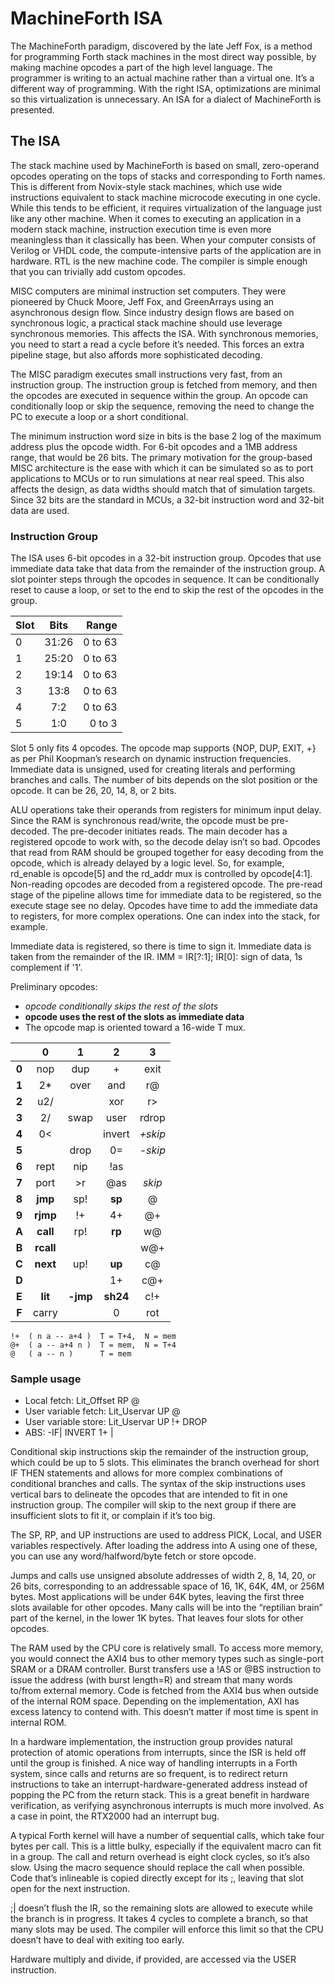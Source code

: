 # MachineForth ISA

The MachineForth paradigm, discovered by the late Jeff Fox, is a method for programming Forth stack machines in the most direct way possible, by making machine opcodes a part of the high level language. The programmer is writing to an actual machine rather than a virtual one. It’s a different way of programming. With the right ISA, optimizations are minimal so this virtualization is unnecessary. An ISA for a dialect of MachineForth is presented.

## The ISA
The stack machine used by MachineForth is based on small, zero-operand opcodes operating on the tops of stacks and corresponding to Forth names. This is different from Novix-style stack machines, which use wide instructions equivalent to stack machine microcode executing in one cycle. While this tends to be efficient, it requires virtualization of the language just like any other machine. When it comes to executing an application in a modern stack machine, instruction execution time is even more meaningless than it classically has been. When your computer consists of Verilog or VHDL code, the compute-intensive parts of the application are in hardware. RTL is the new machine code. The compiler is simple enough that you can trivially add custom opcodes.

MISC computers are minimal instruction set computers. They were pioneered by Chuck Moore, Jeff Fox, and GreenArrays using an asynchronous design flow. Since industry design flows are based on synchronous logic, a practical stack machine should use leverage synchronous memories. This affects the ISA. With synchronous memories, you need to start a read a cycle before it’s needed. This forces an extra pipeline stage, but also affords more sophisticated decoding.

The MISC paradigm executes small instructions very fast, from an instruction group. The instruction group is fetched from memory, and then the opcodes are executed in sequence within the group. An opcode can conditionally loop or skip the sequence, removing the need to change the PC to execute a loop or a short conditional.

The minimum instruction word size in bits is the base 2 log of the maximum address plus the opcode width. For 6-bit opcodes and a 1MB address range, that would be 26 bits. The primary motivation for the group-based MISC architecture is the ease with which it can be simulated so as to port applications to MCUs or to run simulations at near real speed. This also affects the design, as data widths should match that of simulation targets. Since 32 bits are the standard in MCUs, a 32-bit instruction word and 32-bit data are used.

### Instruction Group
The ISA uses 6-bit opcodes in a 32-bit instruction group. Opcodes that use immediate data take that data from the remainder of the instruction group. A slot pointer steps through the opcodes in sequence. It can be conditionally reset to cause a loop, or set to the end to skip the rest of the opcodes in the group.

| Slot | Bits  | Range   |
| ---- |:-----:| -------:|
| 0    | 31:26 | 0 to 63 |
| 1    | 25:20 | 0 to 63 |
| 2    | 19:14 | 0 to 63 |
| 3    | 13:8  | 0 to 63 |
| 4    | 7:2   | 0 to 63 |
| 5    | 1:0   | 0 to 3 |

Slot 5 only fits 4 opcodes. The opcode map supports {NOP, DUP, EXIT, +} as per Phil Koopman’s research on dynamic instruction frequencies. Immediate data is unsigned, used for creating literals and performing branches and calls. The number of bits depends on the slot position or the opcode. It can be 26, 20, 14, 8, or 2 bits.

ALU operations take their operands from registers for minimum input delay. Since the RAM is synchronous read/write, the opcode must be pre-decoded. The pre-decoder initiates reads. The main decoder has a registered opcode to work with, so the decode delay isn’t so bad. Opcodes that read from RAM should be grouped together for easy decoding from the opcode, which is already delayed by a logic level. So, for example, rd_enable is opcode[5] and the rd_addr mux is controlled by opcode[4:1]. Non-reading opcodes are decoded from a registered opcode. The pre-read stage of the pipeline allows time for immediate data to be registered, so the execute stage see no delay. Opcodes have time to add the immediate data to registers, for more complex operations. One can index into the stack, for example.

Immediate data is registered, so there is time to sign it. Immediate data is taken from the remainder of the IR. IMM = IR[?:1]; IR[0]: sign of data, 1s complement if '1'.

Preliminary opcodes:

- *opcode conditionally skips the rest of the slots*
- **opcode uses the rest of the slots as immediate data**
- The opcode map is oriented toward a 16-wide T mux.

|       | 0         | 1        | 2        | 3       |
|:-----:|:---------:|:--------:|:--------:|:-------:|
| **0** | nop       | dup      | +        | exit    |
| **1** | 2*        | over     | and      | r@      |
| **2** | u2/       |          | xor      | r>      |
| **3** | 2/        | swap     | user     | rdrop   |
| **4** | 0<        |          | invert   | *+skip* |
| **5** |           | drop     | 0=       | *-skip* |
| **6** | rept      | nip      | !as      |         |
| **7** | port      | >r       | @as      | *skip*  |
| **8** | **jmp**   | sp!      | **sp**   | @       |
| **9** | **rjmp**  | !+       | 4+       | @+      |
| **A** | **call**  | rp!      | **rp**   | w@      |
| **B** | **rcall** |          |          | w@+     |
| **C** | **next**  | up!      | **up**   | c@      |
| **D** |           |          | 1+       | c@+     |
| **E** | **lit**   | **-jmp** | **sh24** | c!+     |
| **F** | carry     |          | 0        | rot     |

```
!+  ( n a -- a+4 )  T = T+4,  N = mem
@+  ( a -- a+4 n )  T = mem,  N = T+4
@   ( a -- n )      T = mem
```

### Sample usage
- Local fetch: Lit_Offset RP @
- User variable fetch: Lit_Uservar UP @
- User variable store:  Lit_Uservar UP !+ DROP
- ABS: -IF| INVERT 1+ |

Conditional skip instructions skip the remainder of the instruction group, which could be up to 5 slots. This eliminates the branch overhead for short IF THEN statements and allows for more complex combinations of conditional branches and calls. The syntax of the skip instructions uses vertical bars to delineate the opcodes that are intended to fit in one instruction group. The compiler will skip to the next group if there are insufficient slots to fit it, or complain if it’s too big.

The SP, RP, and UP instructions are used to address PICK, Local, and USER variables respectively. After loading the address into A using one of these, you can use any word/halfword/byte fetch or store opcode.

Jumps and calls use unsigned absolute addresses of width 2, 8, 14, 20, or 26 bits, corresponding to an addressable space of 16, 1K, 64K, 4M, or 256M bytes. Most applications will be under 64K bytes, leaving the first three slots available for other opcodes. Many calls will be into the “reptilian brain” part of the kernel, in the lower 1K bytes. That leaves four slots for other opcodes.

The RAM used by the CPU core is relatively small. To access more memory, you would connect the AXI4 bus to other memory types such as single-port SRAM or a DRAM controller. Burst transfers use a !AS or @BS instruction to issue the address (with burst length=R) and stream that many words to/from external memory. Code is fetched from the AXI4 bus when outside of the internal ROM space. Depending on the implementation, AXI has excess latency to contend with. This doesn’t matter if most time is spent in internal ROM.

In a hardware implementation, the instruction group provides natural protection of atomic operations from interrupts, since the ISR is held off until the group is finished. A nice way of handling interrupts in a Forth system, since calls and returns are so frequent, is to redirect return instructions to take an interrupt-hardware-generated address instead of popping the PC from the return stack. This is a great benefit in hardware verification, as verifying asynchronous interrupts is much more involved. As a case in point, the RTX2000 had an interrupt bug.

A typical Forth kernel will have a number of sequential calls, which take four bytes per call. This is a little bulky, especially if the equivalent macro can fit in a group. The call and return overhead is eight clock cycles, so it’s also slow. Using the macro sequence should replace the call when possible. Code that’s inlineable is copied directly except for its ;, leaving that slot open for the next instruction.

;| doesn’t flush the IR, so the remaining slots are allowed to execute while the branch is in progress. It takes 4 cycles to complete a branch, so that many slots may be used. The compiler will enforce this limit so that the CPU doesn’t have to deal with exiting too early.

Hardware multiply and divide, if provided, are accessed via the USER instruction.
